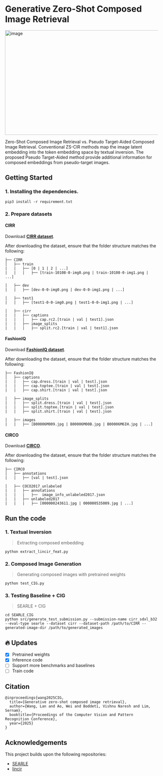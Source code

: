 # Generative Zero-Shot Composed Image Retrieval
<img width="2328" height="344" alt="image" src="https://github.com/user-attachments/assets/b4a3956c-4526-483e-8512-ba518a2b37d8" />

Zero-Shot Composed Image Retrieval vs. Pseudo Target-Aided Composed Image Retrieval. Conventional ZS-CIR methods map the image latent embedding into the token embedding space by textual inversion. The proposed Pseudo Target-Aided method provide additional information for composed embeddings from pseudo-target images.



## Getting Started
### 1.  Installing the dependencies.
```
pip3 install -r requirement.txt
```

### 2. Prepare datasets

#### CIRR

Download [**CIRR dataset**](https://github.com/Cuberick-Orion/CIRR).

After downloading the dataset, ensure that the folder structure matches the following:

```
├── CIRR
│   ├── train
|   |   ├── [0 | 1 | 2 | ...]
|   |   |   ├── [train-10108-0-img0.png | train-10108-0-img1.png | ...]

│   ├── dev
|   |   ├── [dev-0-0-img0.png | dev-0-0-img1.png | ...]

│   ├── test1
|   |   ├── [test1-0-0-img0.png | test1-0-0-img1.png | ...]

│   ├── cirr
|   |   ├── captions
|   |   |   ├── cap.rc2.[train | val | test1].json
|   |   ├── image_splits
|   |   |   ├── split.rc2.[train | val | test1].json
```

#### FashionIQ

Download [**FashionIQ dataset**](https://github.com/XiaoxiaoGuo/fashion-iq).

After downloading the dataset, ensure that the folder structure matches the following:

```
├── FashionIQ
│   ├── captions
|   |   ├── cap.dress.[train | val | test].json
|   |   ├── cap.toptee.[train | val | test].json
|   |   ├── cap.shirt.[train | val | test].json

│   ├── image_splits
|   |   ├── split.dress.[train | val | test].json
|   |   ├── split.toptee.[train | val | test].json
|   |   ├── split.shirt.[train | val | test].json

│   ├── images
|   |   ├── [B00006M009.jpg | B00006M00B.jpg | B00006M6IH.jpg | ...]
```

#### CIRCO

Download [**CIRCO**](https://github.com/miccunifi/CIRCO).

After downloading the dataset, ensure that the folder structure matches the following:

```
├── CIRCO
│   ├── annotations
|   |   ├── [val | test].json

│   ├── COCO2017_unlabeled
|   |   ├── annotations
|   |   |   ├──  image_info_unlabeled2017.json
|   |   ├── unlabeled2017
|   |   |   ├── [000000243611.jpg | 000000535009.jpg | ...]
```


## Run the code
### 1. Textual Inversion
> Extracting composed embedding
```
python extract_lincir_feat.py
```

### 2. Composed Image Generation
> Generating composed images with pretrained weights
```
python test_CIG.py
```

### 3. Testing Baseline + CIG
> SEARLE + CIG
```
cd SEARLE_CIG
python src/generate_test_submission.py --submission-name cirr_sdxl_b32 --eval-type searle --dataset cirr --dataset-path /path/to/CIRR --generated-image-dir /path/to/generated_images
```




## 🔥 Updates
- [x] Pretrained weights
- [x] Inference code
- [ ] Support more benchmarks and baselines
- [ ] Train code

## Citation

```
@inproceedings{wang2025CIG,
  title={Generative zero-shot composed image retrieval},
  author={Wang, Lan and Ao, Wei and Boddeti, Vishnu Naresh and Lim, Sernam},
  booktitle={Proceedings of the Computer Vision and Pattern Recognition Conference},
  year={2025}
}
```

## Acknowledgements

This project builds upon the following repositories:

- [SEARLE](https://github.com/miccunifi/SEARLE/tree/main)
- [lincir](https://github.com/navervision/lincir)
